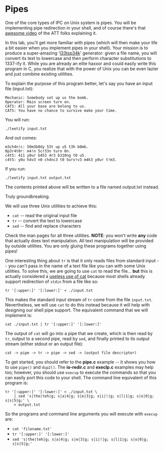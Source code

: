 # Pipes

One of the core types of IPC on Unix system is pipes. You will be implementing pipe redirection in your shell, and of course there's that [awesome video](https://www.cs.usfca.edu/~mmalensek/cs326/schedule/materials/ATTArchives_UNIX_OS.mp4) of the ATT folks explaining it.

In this lab, you'll get more familiar with pipes (which will then make your life a bit easier when you implement pipes in your shell). Your mission is to produce a super-amazing '[l33tsp34k](https://en.wikipedia.org/wiki/Leet)' generator: given a file name, you will convert its text to lowercase and then perform character substitutions to 1337-ify it. While you are already an elite haxxor and could easily write this program in C, you realize that with the power of Unix you can be even lazier and just combine existing utilities.

To explain the purpose of this program better, let's say you have an input file (input.txt):

```
Mechanic: Somebody set up us the bomb.
Operator: Main screen turn on.
CATS: All your base are belong to us.
CATS: You have no chance to survive make your time.
```

You will run:
```
./leetify input.txt
```

And out comes:
```
m3ch4n!c: 50m3b0dy 53t up u5 t3h b0mb.
0p3r4t0r: m4!n 5cr33n turn 0n.
c4t5: 411 y0ur b453 4r3 b310ng t0 u5.
c4t5: y0u h4v3 n0 ch4nc3 t0 5urv!v3 m4k3 y0ur t!m3.
```

If you run:
```
./leetify input.txt output.txt
```
The contents printed above will be written to a file named output.txt instead.

Truly groundbreaking.

We will use three Unix utilities to achieve this:

* `cat` -- read the original input file
* `tr` -- convert the text to lowercase
* `sed` -- find and replace characters

Check the man pages for all three utilities. **NOTE**: you won't write **any** code that actually does text manipulation. All text manipulation will be provided by outside utilities. You are only gluing these programs together using pipes!

One interesting thing about `tr` is that it only reads files from standard input -- you can't pass in the name of a text file like you can with some Unix utilities. To solve this, we are going to use `cat` to read the file... **but** this is actually considered a [useless use of cat](http://porkmail.org/era/unix/award.html) because most shells already support redirection of `stdin` from a file like so:

```
tr '[:upper:]' '[:lower:]' < ./input.txt
```

This makes the standard input stream of `tr` come from the file `input.txt`. Nevertheless, we will use `cat` to do this instead because it will help with designing our shell pipe support. The equivalent command that we will implement is:

```
cat ./input.txt | tr '[:upper:]' '[:lower:]'
```

The output of `cat` will go into a pipe that we create, which is then read by `tr`, output to a second pipe, read by `sed`, and finally printed to its output stream (either stdout or an output file):

```
cat -> pipe -> tr -> pipe -> sed -> (output file descriptor)
```

To get started, you should refer to the **pipe.c** example -- it shows you how to use `pipe()` and `dup2()`. The **io-redir.c** and **execlp.c** examples may help too; however, you should use `execvp` to execute the commands so that you can easily port this code to your shell. The command line equivalent of this program is:

```
tr '[:upper:]' '[:lower:]' < ./input.txt \
    | sed 's|the|teh|g; s|a|4|g; s|e|3|g; s|i|!|g; s|l|1|g; s|o|0|g; s|s|5|g;' \
    > output.txt
```

So the programs and command line arguments you will execute with `execvp` are:

* `cat 'filename.txt'`
* `tr '[:upper:]' '[:lower:]'`
* `sed 's|the|teh|g; s|a|4|g; s|e|3|g; s|i|!|g; s|l|1|g; s|o|0|g; s|s|5|g;'`

